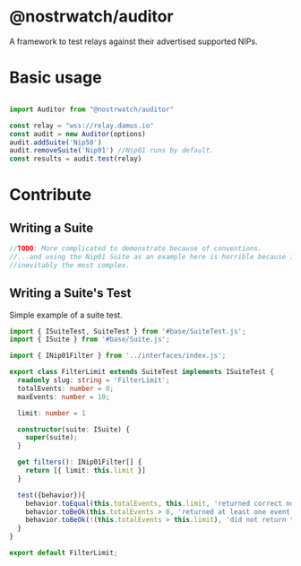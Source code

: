 # @nostrwatch/auditor

A framework to test relays against their advertised supported NIPs.

# Basic usage

```js

import Auditor from "@nostrwatch/auditor"

const relay = "wss://relay.damus.io"
const audit = new Auditor(options)
audit.addSuite('Nip50') 
audit.removeSuite('Nip01') //Nip01 runs by default.
const results = audit.test(relay)
```
# Contribute

## Writing a Suite 

```js
//TODO: More complicated to demonstrate because of conventions.
//...and using the Nip01 Suite as an example here is horrible because it's
//inevitably the most complex.
```

## Writing a Suite's Test 
Simple example of a suite test.
```ts
import { ISuiteTest, SuiteTest } from '#base/SuiteTest.js';
import { ISuite } from '#base/Suite.js';

import { INip01Filter } from '../interfaces/index.js';

export class FilterLimit extends SuiteTest implements ISuiteTest {
  readonly slug: string = 'FilterLimit';
  totalEvents: number = 0;
  maxEvents: number = 10;

  limit: number = 1

  constructor(suite: ISuite) {
    super(suite);
  }

  get filters(): INip01Filter[] {
    return [{ limit: this.limit }]
  }

  test({behavior}){
    behavior.toEqual(this.totalEvents, this.limit, 'returned correct number of events');
    behavior.toBeOk(this.totalEvents > 0, 'returned at least one event');
    behavior.toBeOk(!(this.totalEvents > this.limit), 'did not return too many events');
  }
}

export default FilterLimit;
```